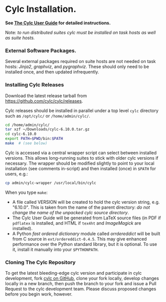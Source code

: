 # Cylc Installation.

**See [The Cylc User Guide](https://cylc.github.io/cylc/documentation.html) for
detailed instructions.**

Note: *to run distributed suites cylc must be installed on task hosts as well as suite
hosts.*

### External Software Packages.

Several external packages required on suite hosts are not needed on task hosts:
*Jinja2*, *graphviz*, and *pygraphviz*.  These should only need to be installed
once, and then updated infrequently.

### Installing Cylc Releases

Download the latest release tarball from https://github.com/cylc/cylc/releases.

Cylc releases should be installed in parallel under a top level `cylc`
directory such as `/opt/cylc/` or `/home/admin/cylc/`.

```bash
cd /home/admin/cylc/
tar xzf ~/Downloads/cylc-6.10.0.tar.gz
cd cylc-6.10.0
export PATH=$PWD/bin:$PATH
make  # (see below)
```

Cylc is accessed via a central wrapper script can select between installed
versions. This allows long-running suites to stick with older cylc versions
if necessary. The wrapper should be modified slightly to point to your
local installation (see comments in-script) and then installed (once) in
`$PATH` for users, e.g.:
```bash
cp admin/cylc-wrapper /usr/local/bin/cylc
```

When you type `make`: 
  * A file called VERSION will be created to hold the cylc version string,
  e.g. "6.10.0".  This is taken from the name of the parent directory: *do not
  change the name of the unpacked cylc source directory*.
  * The Cylc User Guide will be generated from LaTeX source files (in PDF if
  `pdflatex` is installed, and HTML if `tex4ht` and *ImageMagick* are
  installed).
  * A Python *fast ordered dictionary* module called *orrdereddict*  will be
  built from C source in `ext/ordereddict-0.4.5`.  This may give enhanced
  performance over the Python standard library, but it is optional.  To use it,
  install it manually into your `$PYTHONPATH`.

### Cloning The Cylc Repository

To get the latest bleeding-edge cylc version and participate in cylc
development, fork [cylc on GitHub](https://github.com/cylc/cylc), clone your
fork locally, develop changes locally in a new branch, then push the branch to
your fork and issue a Pull Request to the cylc development team.  Please
discuss proposed changes before you begin work, however.

